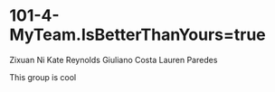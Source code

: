 # 101-4-MyTeam.IsBetterThanYours=true
Zixuan Ni
Kate Reynolds
Giuliano Costa
Lauren Paredes

This group is cool
